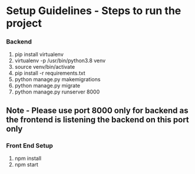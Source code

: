 
# Setup Guidelines - Steps to run the project

### Backend

  1. pip install virtualenv   
  2. virtualenv -p /usr/bin/python3.8 venv 
  3. source venv/bin/activate
  4. pip install -r requirements.txt  
  5. python manage.py makemigrations
  6. python manage.py migrate
  7. python manage.py runserver 8000    

Note - Please use port 8000 only for backend as the frontend is listening the backend on this port only
---
### Front End Setup

  1. npm install
  2. npm start
